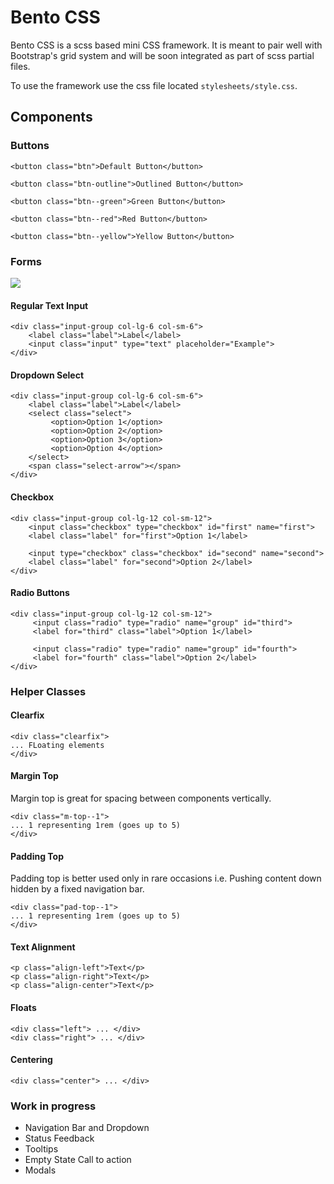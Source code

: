# Bento CSS

Bento CSS is a scss based mini CSS framework. It is meant to pair well with Bootstrap's grid system and will be soon integrated as part of scss partial files.

To use the framework use the css file located `stylesheets/style.css`.

## Components 

### Buttons


```
<button class="btn">Default Button</button>

<button class="btn-outline">Outlined Button</button>

<button class="btn--green">Green Button</button>

<button class="btn--red">Red Button</button>

<button class="btn--yellow">Yellow Button</button>
```

### Forms

<img src="https://cloud.githubusercontent.com/assets/7483633/23497663/dc9ddad4-fee9-11e6-925b-422a4bc65818.png">

#### Regular Text Input

```
<div class="input-group col-lg-6 col-sm-6">
    <label class="label">Label</label>
    <input class="input" type="text" placeholder="Example">
</div>
```
#### Dropdown Select 

```
<div class="input-group col-lg-6 col-sm-6">
    <label class="label">Label</label>
    <select class="select">
         <option>Option 1</option>
         <option>Option 2</option>
         <option>Option 3</option>
         <option>Option 4</option>
    </select>
    <span class="select-arrow"></span>
</div>
```
#### Checkbox

```
<div class="input-group col-lg-12 col-sm-12">
    <input class="checkbox" type="checkbox" id="first" name="first"> 
    <label class="label" for="first">Option 1</label>

    <input type="checkbox" class="checkbox" id="second" name="second"> 
    <label class="label" for="second">Option 2</label>
</div>
```

#### Radio Buttons

```
<div class="input-group col-lg-12 col-sm-12">
     <input class="radio" type="radio" name="group" id="third">
     <label for="third" class="label">Option 1</label>

     <input class="radio" type="radio" name="group" id="fourth">
     <label for="fourth" class="label">Option 2</label>
</div>
```

### Helper Classes

#### Clearfix

```
<div class="clearfix">
... FLoating elements
</div>
```

#### Margin Top

Margin top is great for spacing between components vertically.

```
<div class="m-top--1">
... 1 representing 1rem (goes up to 5)
</div>
```


#### Padding Top

Padding top is better used only in rare occasions i.e. Pushing content down hidden by a fixed navigation bar.

```
<div class="pad-top--1">
... 1 representing 1rem (goes up to 5)
</div>
```
#### Text Alignment 

```
<p class="align-left">Text</p>
<p class="align-right">Text</p>
<p class="align-center">Text</p>
```

#### Floats 

```
<div class="left"> ... </div>
<div class="right"> ... </div>
```
#### Centering
```
<div class="center"> ... </div>
```
### Work in progress

* Navigation Bar and Dropdown
* Status Feedback
* Tooltips
* Empty State Call to action
* Modals

